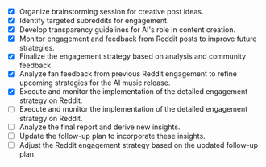 - [x] Organize brainstorming session for creative post ideas.
- [x] Identify targeted subreddits for engagement.
- [x] Develop transparency guidelines for AI's role in content creation.
- [x] Monitor engagement and feedback from Reddit posts to improve future strategies.
- [x] Finalize the engagement strategy based on analysis and community feedback.
- [x] Analyze fan feedback from previous Reddit engagement to refine upcoming strategies for the AI music release.
- [x] Execute and monitor the implementation of the detailed engagement strategy on Reddit.
- [ ] Execute and monitor the implementation of the detailed engagement strategy on Reddit.
- [ ] Analyze the final report and derive new insights.
- [ ] Update the follow-up plan to incorporate these insights.
- [ ] Adjust the Reddit engagement strategy based on the updated follow-up plan.